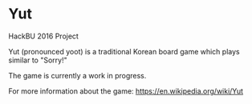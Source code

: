 # Yut
HackBU 2016 Project

Yut (pronounced yoot) is a traditional Korean board game which plays similar to "Sorry!"

The game is currently a work in progress.

For more information about the game:
https://en.wikipedia.org/wiki/Yut
